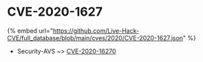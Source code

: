 # CVE-2020-1627
{% embed url="https://github.com/Live-Hack-CVE/full_database/blob/main/cves/2020/CVE-2020-1627.json" %}

* Security-AVS ~> [CVE-2020-16270](https://www.alice-snow.ru/2020/database/cve-2020-1627/cve-2020-16270-security-avs)